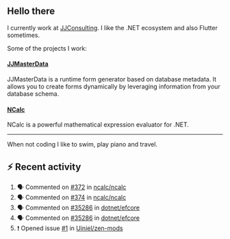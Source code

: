 ## Hello there 

I currently work at [JJConsulting](https://www.github.com/jjconsulting). I like the .NET ecosystem and also Flutter sometimes. 

Some of the projects I work:
#### [JJMasterData](https://www.github.com/jjconsulting/JJMasterData) 
JJMasterData is a runtime form generator based on database metadata. It allows you to create forms dynamically by leveraging information from your database schema.

#### [NCalc](https://www.github.com/ncalc/ncalc) 
NCalc is a powerful mathematical expression evaluator for .NET.

---

When not coding I like to swim, play piano and travel.
<!--
I also have a tailless cat:

<img src="https://github.com/user-attachments/assets/43e65a0e-6603-42f2-bd36-d203384d9c81" width="150"/>
-->
<!--Easter egg for you reading the source 🥚 https://www.youtube.com/watch?v=dQw4w9WgXcQ-->


## ⚡ Recent activity

<!--START_SECTION:activity-->
1. 🗣 Commented on [#372](https://github.com/ncalc/ncalc/issues/372#issuecomment-2540167979) in [ncalc/ncalc](https://github.com/ncalc/ncalc)
2. 🗣 Commented on [#374](https://github.com/ncalc/ncalc/issues/374#issuecomment-2540157458) in [ncalc/ncalc](https://github.com/ncalc/ncalc)
3. 🗣 Commented on [#35286](https://github.com/dotnet/efcore/issues/35286#issuecomment-2536605364) in [dotnet/efcore](https://github.com/dotnet/efcore)
4. 🗣 Commented on [#35286](https://github.com/dotnet/efcore/issues/35286#issuecomment-2535767340) in [dotnet/efcore](https://github.com/dotnet/efcore)
5. ❗ Opened issue [#1](https://github.com/Uiniel/zen-mods/issues/1) in [Uiniel/zen-mods](https://github.com/Uiniel/zen-mods)
<!--END_SECTION:activity-->
